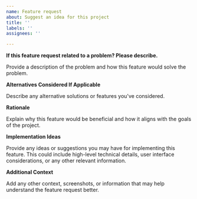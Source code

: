 ```yaml
---
name: Feature request
about: Suggest an idea for this project
title: ''
labels: ''
assignees: ''

---
```


**If this feature request related to a problem? Please describe.**

Provide a description of the problem and how this feature would solve the problem.

**Alternatives Considered If Applicable**

Describe any alternative solutions or features you've considered.

**Rationale**

Explain why this feature would be beneficial and how it aligns with the goals of the project.

**Implementation Ideas**

Provide any ideas or suggestions you may have for implementing this feature. This could include high-level technical details, user interface considerations, or any other relevant information.

**Additional Context**

Add any other context, screenshots, or information that may help understand the feature request better.
